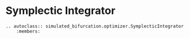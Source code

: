 # Symplectic Integrator

```{eval-rst}
.. autoclass:: simulated_bifurcation.optimizer.SymplecticIntegrator
    :members:
```
